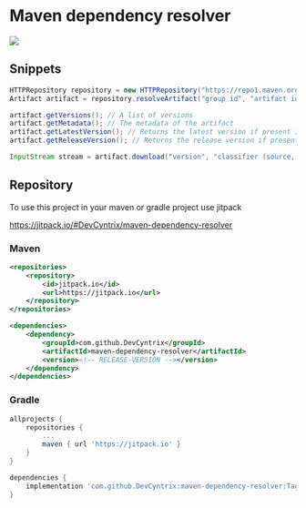 # Maven dependency resolver

[![](https://jitpack.io/v/DevCyntrix/maven-dependency-resolver.svg)](https://jitpack.io/#DevCyntrix/maven-dependency-resolver)


## Snippets

```java
HTTPRepository repository = new HTTPRepository("https://repo1.maven.org/maven2/");
Artifact artifact = repository.resolveArtifact("group id", "artifact id");

artifact.getVersions(); // A list of versions
artifact.getMetadata(); // The metadata of the artifact
artifact.getLatestVersion(); // Returns the latest version if present in metadata 
artifact.getReleaseVersion(); // Returns the release version if present in metadata 

InputStream stream = artifact.download("version", "classifier (source, javadoc, etc...)" or null, "extension (jar, pom, etc...)"); // Opens a url connection to repository server
```

## Repository

To use this project in your maven or gradle project use jitpack 

https://jitpack.io/#DevCyntrix/maven-dependency-resolver

### Maven

```xml
<repositories>
    <repository>
        <id>jitpack.io</id>
        <url>https://jitpack.io</url>
    </repository>
</repositories>

<dependencies>
    <dependency>
        <groupId>com.github.DevCyntrix</groupId>
        <artifactId>maven-dependency-resolver</artifactId>
        <version><!-- RELEASE-VERSION --></version>
    </dependency>
</dependencies>
```

### Gradle

```groovy
allprojects {
    repositories {
        ...
        maven { url 'https://jitpack.io' }
    }
}

dependencies {
    implementation 'com.github.DevCyntrix:maven-dependency-resolver:Tag'
}
```